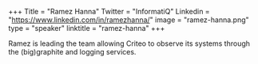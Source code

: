 +++
Title = "Ramez Hanna"
Twitter = "InformatiQ"
Linkedin = "https://www.linkedin.com/in/ramezhanna/"
image = "ramez-hanna.png"
type = "speaker"
linktitle = "ramez-hanna"
+++

Ramez is leading the team allowing Criteo to observe its systems through the (big)graphite and logging services.
